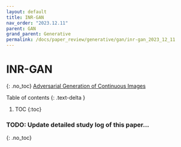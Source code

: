 ```yaml
---
layout: default
title: INR-GAN
nav_order: "2023.12.11"
parent: GAN
grand_parent: Generative
permalink: /docs/paper_review/generative/gan/inr-gan_2023_12_11
---
```


# **INR-GAN**
{: .no_toc}
[Adversarial Generation of Continuous Images](https://arxiv.org/abs/2011.12026)

Table of contents
{: .text-delta }
1. TOC
{:toc}

### **TODO**: Update detailed study log of this paper...
{: .no_toc}